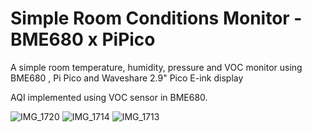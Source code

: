 # Simple Room Conditions Monitor - BME680 x PiPico
A simple room temperature, humidity, pressure and VOC monitor using BME680 , Pi Pico and Waveshare 2.9" Pico E-ink display

AQI implemented using VOC sensor in BME680.

![IMG_1720](https://github.com/user-attachments/assets/2ef069a1-5593-4446-8785-a908b16e84ed)
![IMG_1714](https://github.com/user-attachments/assets/cfca3cd2-95ea-4eec-9d3a-ff9ad810da43)
![IMG_1713](https://github.com/user-attachments/assets/8a279614-98d3-4e2b-80b6-947045a98401)
